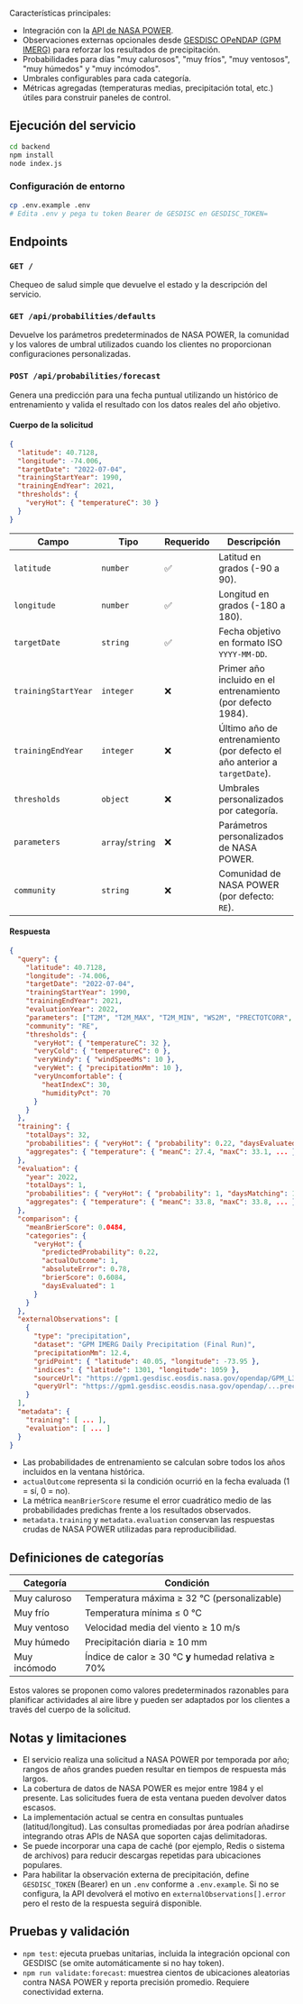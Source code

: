 Características principales:

- Integración con la [API de NASA POWER](https://power.larc.nasa.gov/).
- Observaciones externas opcionales desde [GESDISC OPeNDAP (GPM IMERG)](https://disc.gsfc.nasa.gov/information/tools?title=OPeNDAP%20and%20GDS) para reforzar los resultados de precipitación.
- Probabilidades para días "muy calurosos", "muy fríos", "muy ventosos", "muy húmedos" y "muy incómodos".
- Umbrales configurables para cada categoría.
- Métricas agregadas (temperaturas medias, precipitación total, etc.) útiles para construir paneles de control.

## Ejecución del servicio

```bash
cd backend
npm install
node index.js
```

### Configuración de entorno

```bash
cp .env.example .env
# Edita .env y pega tu token Bearer de GESDISC en GESDISC_TOKEN=
```

## Endpoints

### `GET /`

Chequeo de salud simple que devuelve el estado y la descripción del servicio.

### `GET /api/probabilities/defaults`

Devuelve los parámetros predeterminados de NASA POWER, la comunidad y los valores de umbral utilizados cuando los clientes no proporcionan configuraciones personalizadas.

### `POST /api/probabilities/forecast`

Genera una predicción para una fecha puntual utilizando un histórico de entrenamiento y valida el resultado con los datos reales del año objetivo.

#### Cuerpo de la solicitud

```json
{
  "latitude": 40.7128,
  "longitude": -74.006,
  "targetDate": "2022-07-04",
  "trainingStartYear": 1990,
  "trainingEndYear": 2021,
  "thresholds": {
    "veryHot": { "temperatureC": 30 }
  }
}
```

| Campo | Tipo | Requerido | Descripción |
| --- | --- | --- | --- |
| `latitude` | `number` | ✅ | Latitud en grados (-90 a 90). |
| `longitude` | `number` | ✅ | Longitud en grados (-180 a 180). |
| `targetDate` | `string` | ✅ | Fecha objetivo en formato ISO `YYYY-MM-DD`. |
| `trainingStartYear` | `integer` | ❌ | Primer año incluido en el entrenamiento (por defecto 1984). |
| `trainingEndYear` | `integer` | ❌ | Último año de entrenamiento (por defecto el año anterior a `targetDate`). |
| `thresholds` | `object` | ❌ | Umbrales personalizados por categoría. |
| `parameters` | `array`/`string` | ❌ | Parámetros personalizados de NASA POWER. |
| `community` | `string` | ❌ | Comunidad de NASA POWER (por defecto: `RE`). |

#### Respuesta

```json
{
  "query": {
    "latitude": 40.7128,
    "longitude": -74.006,
    "targetDate": "2022-07-04",
    "trainingStartYear": 1990,
    "trainingEndYear": 2021,
    "evaluationYear": 2022,
    "parameters": ["T2M", "T2M_MAX", "T2M_MIN", "WS2M", "PRECTOTCORR", "RH2M"],
    "community": "RE",
    "thresholds": {
      "veryHot": { "temperatureC": 32 },
      "veryCold": { "temperatureC": 0 },
      "veryWindy": { "windSpeedMs": 10 },
      "veryWet": { "precipitationMm": 10 },
      "veryUncomfortable": {
        "heatIndexC": 30,
        "humidityPct": 70
      }
    }
  },
  "training": {
    "totalDays": 32,
    "probabilities": { "veryHot": { "probability": 0.22, "daysEvaluated": 32, ... }, ... },
    "aggregates": { "temperature": { "meanC": 27.4, "maxC": 33.1, ... }, ... }
  },
  "evaluation": {
    "year": 2022,
    "totalDays": 1,
    "probabilities": { "veryHot": { "probability": 1, "daysMatching": 1, ... }, ... },
    "aggregates": { "temperature": { "meanC": 33.8, "maxC": 33.8, ... }, ... }
  },
  "comparison": {
    "meanBrierScore": 0.0484,
    "categories": {
      "veryHot": {
        "predictedProbability": 0.22,
        "actualOutcome": 1,
        "absoluteError": 0.78,
        "brierScore": 0.6084,
        "daysEvaluated": 1
      }
    }
  },
  "externalObservations": [
    {
      "type": "precipitation",
      "dataset": "GPM IMERG Daily Precipitation (Final Run)",
      "precipitationMm": 12.4,
      "gridPoint": { "latitude": 40.05, "longitude": -73.95 },
      "indices": { "latitude": 1301, "longitude": 1059 },
      "sourceUrl": "https://gpm1.gesdisc.eosdis.nasa.gov/opendap/GPM_L3/.../3B-DAY.MS.MRG.3IMERG.20220704-S000000-E235959.V06B.HDF5.nc4",
      "queryUrl": "https://gpm1.gesdisc.eosdis.nasa.gov/opendap/...precipitationCal[0:0][1301:1301][1059:1059]"
    }
  ],
  "metadata": {
    "training": [ ... ],
    "evaluation": [ ... ]
  }
}
```

- Las probabilidades de entrenamiento se calculan sobre todos los años incluidos en la ventana histórica.
- `actualOutcome` representa si la condición ocurrió en la fecha evaluada (1 = sí, 0 = no).
- La métrica `meanBrierScore` resume el error cuadrático medio de las probabilidades predichas frente a los resultados observados.
- `metadata.training` y `metadata.evaluation` conservan las respuestas crudas de NASA POWER utilizadas para reproducibilidad.

## Definiciones de categorías

| Categoría | Condición |
| --- | --- |
| Muy caluroso | Temperatura máxima ≥ 32 °C (personalizable) |
| Muy frío | Temperatura mínima ≤ 0 °C |
| Muy ventoso | Velocidad media del viento ≥ 10 m/s |
| Muy húmedo | Precipitación diaria ≥ 10 mm |
| Muy incómodo | Índice de calor ≥ 30 °C **y** humedad relativa ≥ 70% |

Estos valores se proponen como valores predeterminados razonables para planificar actividades al aire libre y pueden ser adaptados por los clientes a través del cuerpo de la solicitud.

## Notas y limitaciones

- El servicio realiza una solicitud a NASA POWER por temporada por año; rangos de años grandes pueden resultar en tiempos de respuesta más largos.
- La cobertura de datos de NASA POWER es mejor entre 1984 y el presente. Las solicitudes fuera de esta ventana pueden devolver datos escasos.
- La implementación actual se centra en consultas puntuales (latitud/longitud). Las consultas promediadas por área podrían añadirse integrando otras APIs de NASA que soporten cajas delimitadoras.
- Se puede incorporar una capa de caché (por ejemplo, Redis o sistema de archivos) para reducir descargas repetidas para ubicaciones populares.
- Para habilitar la observación externa de precipitación, define `GESDISC_TOKEN` (Bearer) en un `.env` conforme a `.env.example`. Si no se configura, la API devolverá el motivo en `externalObservations[].error` pero el resto de la respuesta seguirá disponible.

## Pruebas y validación

- `npm test`: ejecuta pruebas unitarias, incluida la integración opcional con GESDISC (se omite automáticamente si no hay token).
- `npm run validate:forecast`: muestrea cientos de ubicaciones aleatorias contra NASA POWER y reporta precisión promedio. Requiere conectividad externa.

